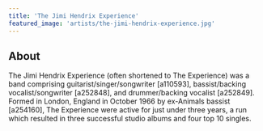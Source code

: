 ```yaml
---
title: 'The Jimi Hendrix Experience'
featured_image: 'artists/the-jimi-hendrix-experience.jpg'
---
```


## About

The Jimi Hendrix Experience (often shortened to The Experience) was a band comprising guitarist/singer/songwriter [a110593], bassist/backing vocalist/songwriter [a252848], and drummer/backing vocalist [a252849]. Formed in London, England in October 1966 by ex-Animals bassist [a254160], The Experience were active for just under three years, a run which resulted in three successful studio albums and four top 10 singles.
